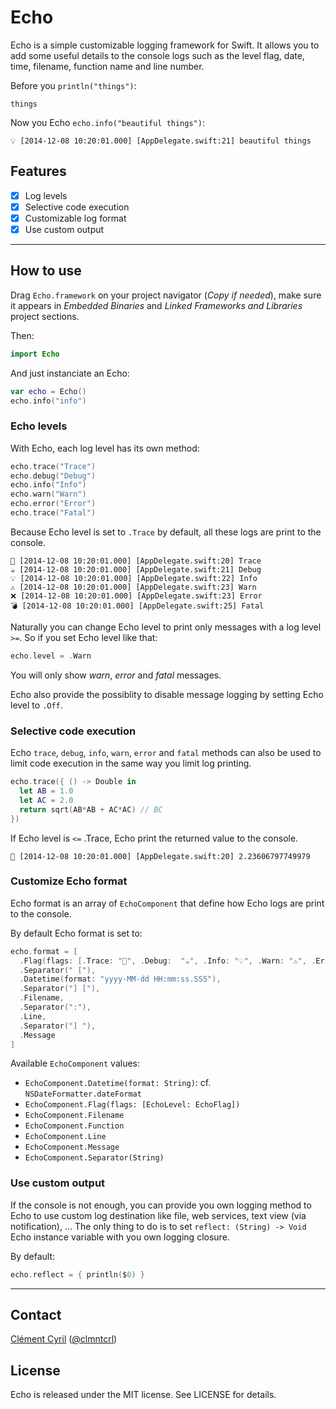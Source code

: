 # Echo

Echo is a simple customizable logging framework for Swift. It allows you to add some useful details to the console logs such as the level flag, date, time, filename, function name and line number.

Before you `println("things")`:

```
things
```

Now you Echo `echo.info("beautiful things")`:

```
💡 [2014-12-08 10:20:01.000] [AppDelegate.swift:21] beautiful things
```

## Features

- [x] Log levels
- [x] Selective code execution
- [x] Customizable log format
- [x] Use custom output

---

## How to use

Drag `Echo.framework` on your project navigator (*Copy if needed*), make sure it appears in *Embedded Binaries* and *Linked Frameworks and Libraries* project sections.

Then:

```swift
import Echo
```

And just instanciate an Echo:

```swift
var echo = Echo()
echo.info("info")
```

### Echo levels

With Echo, each log level has its own method:

```swift
echo.trace("Trace")
echo.debug("Debug")
echo.info("Info")
echo.warn("Warn")
echo.error("Error")
echo.trace("Fatal")
```

Because Echo level is set to `.Trace` by default, all these logs are print to the console.

```
💊 [2014-12-08 10:20:01.000] [AppDelegate.swift:20] Trace
☕️ [2014-12-08 10:20:01.000] [AppDelegate.swift:21] Debug
💡 [2014-12-08 10:20:01.000] [AppDelegate.swift:22] Info
⚠️ [2014-12-08 10:20:01.000] [AppDelegate.swift:23] Warn
❌ [2014-12-08 10:20:01.000] [AppDelegate.swift:23] Error
💣 [2014-12-08 10:20:01.000] [AppDelegate.swift:25] Fatal
```

Naturally you can change Echo level to print only messages with a log level `>=`. So if you set Echo level like that:

```swift
echo.level = .Warn
```

You will only show *warn*, *error* and *fatal* messages.

Echo also provide the possiblity to disable message logging by setting Echo level to `.Off`.

### Selective code execution

Echo `trace`, `debug`, `info`, `warn`, `error` and `fatal` methods can also be used to limit code execution in the same way you limit log printing.

```swift
echo.trace({ () -> Double in
  let AB = 1.0
  let AC = 2.0
  return sqrt(AB*AB + AC*AC) // BC
})
```

If Echo level is `<=` .Trace, Echo print the returned value to the console.

```
💊 [2014-12-08 10:20:01.000] [AppDelegate.swift:20] 2.23606797749979
```

### Customize Echo format

Echo format is an array of `EchoComponent` that define how Echo logs are print to the console. 

By default Echo format is set to:

```swift
echo.format = [
  .Flag(flags: [.Trace: "💊", .Debug:  "☕️", .Info: "💡", .Warn: "⚠️", .Error: "❌", .Fatal: "💣", .Off: "😶"]),
  .Separator(" ["),
  .Datetime(format: "yyyy-MM-dd HH:mm:ss.SSS"),
  .Separator("] ["),
  .Filename,
  .Separator(":"),
  .Line,
  .Separator("] "),
  .Message
]
```

Available `EchoComponent` values:

* `EchoComponent.Datetime(format: String)`: cf. `NSDateFormatter.dateFormat`
* `EchoComponent.Flag(flags: [EchoLevel: EchoFlag])`
* `EchoComponent.Filename`
* `EchoComponent.Function`
* `EchoComponent.Line`
* `EchoComponent.Message`
* `EchoComponent.Separator(String)`

### Use custom output

If the console is not enough, you can provide you own logging method to Echo to use custom log destination like file, web services, text view (via notification), ... The only thing to do is to set `reflect: (String) -> Void` Echo instance variable with you own logging closure.

By default:

```swift
echo.reflect = { println($0) }
```

---

## Contact

[Clément Cyril](https://github.com/clmntcrl) ([@clmntcrl](https://twitter.com/clmntcrl))

## License

Echo is released under the MIT license. See LICENSE for details.
